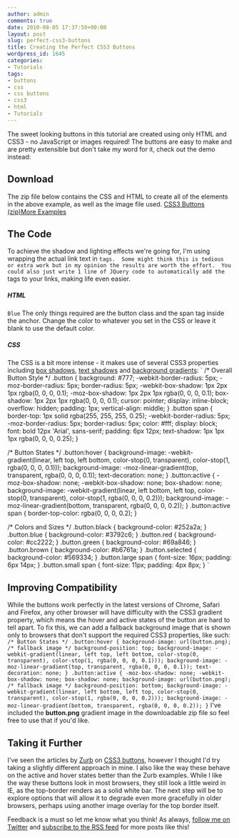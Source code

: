```yaml
---
author: admin
comments: true
date: 2010-08-05 17:37:59+00:00
layout: post
slug: perfect-css3-buttons
title: Creating the Perfect CSS3 Buttons
wordpress_id: 1645
categories:
- Tutorials
tags:
- buttons
- css
- css buttons
- css3
- html
- Tutorials
---
```


The sweet looking buttons in this tutorial are created using only HTML and CSS3 - no JavaScript or images required!  The buttons are easy to make and are pretty extensible but don't take my word for it, check out the demo instead:<!-- more -->




## Download


The zip file below contains the CSS and HTML to create all of the elements in the above example, as well as the image file used.
[CSS3 Buttons (zip)](http://devgrow.com/examples/css3buttons/css3buttons.zip)[More Examples](http://devgrow.com/examples/css3buttons/)



## The Code


To achieve the shadow and lighting effects we're going for, I'm using wrapping the actual link text in `` tags.  Some might think this is tedious or extra work but in my opinion the results are worth the effort.  You could also just write 1 line of JQuery code to automatically add the `` tags to your links, making life even easier.



##### HTML


`Blue`
The only things required are the button class and the span tag inside the anchor.  Change the color to whatever you set in the CSS or leave it blank to use the default color.


##### CSS


The CSS is a bit more intense - it makes use of several CSS3 properties including [box shadows](http://www.css3.info/preview/box-shadow/), [text shadows](http://www.css3.info/preview/text-shadow/) and [background gradients](http://css-tricks.com/css3-gradients/):
`
/* Overall Button Style */
.button {
	background: #777;
	-webkit-border-radius: 5px;
	-moz-border-radius: 5px;
	border-radius: 5px;
	-webkit-box-shadow: 1px 2px 1px rgba(0, 0, 0, 0.1);
	-moz-box-shadow: 1px 2px 1px rgba(0, 0, 0, 0.1);
	box-shadow: 1px 2px 1px rgba(0, 0, 0, 0.1);
	cursor: pointer;
	display: inline-block;
	overflow: hidden;
	padding: 1px;
	vertical-align: middle;
	}
.button span {
	border-top: 1px solid rgba(255, 255, 255, 0.25);
	-webkit-border-radius: 5px;
	-moz-border-radius: 5px;
	border-radius: 5px;
	color: #fff;
	display: block;
	font: bold 12px 'Arial', sans-serif;
	padding: 6px 12px;
	text-shadow: 1px 1px 1px rgba(0, 0, 0, 0.25);
	}

/* Button States */
.button:hover {
	background-image: -webkit-gradient(linear, left top, left bottom, color-stop(0, transparent), color-stop(1, rgba(0, 0, 0, 0.1)));
	background-image: -moz-linear-gradient(top, transparent, rgba(0, 0, 0, 0.1));
	text-decoration: none;
	}
.button:active {
	-moz-box-shadow: none;
	-webkit-box-shadow: none;
	box-shadow: none;
	background-image: -webkit-gradient(linear, left bottom, left top, color-stop(0, transparent), color-stop(1, rgba(0, 0, 0, 0.2)));
	background-image: -moz-linear-gradient(bottom, transparent, rgba(0, 0, 0, 0.2));
	}
.button:active span {
	border-top-color: rgba(0, 0, 0, 0.2);
	}

/* Colors and Sizes */
.button.black { background-color: #252a2a; }
.button.blue { background-color: #3792c6; }
.button.red { background-color: #cc2222; }
.button.green { background-color: #69a846; }
.button.brown { background-color: #b6761a; }
.button.selected { background-color: #569334; }
.button.large span { font-size: 16px;  padding: 6px 14px; }
.button.small span { font-size: 11px;  padding: 4px 8px; }
`



## Improving Compatibility


While the buttons work perfectly in the latest versions of Chrome, Safari and Firefox, any other browser will have difficulty with the CSS3 gradient property, which means the hover and active states of the button are hard to tell apart.  To fix this, we can add a fallback background image that is shown only to browsers that don't support the required CSS3 properties, like such:
`
/* Button States */
.button:hover {
	background-image: url(button.png); /* fallback image */
	background-position: top;
	background-image: -webkit-gradient(linear, left top, left bottom, color-stop(0, transparent), color-stop(1, rgba(0, 0, 0, 0.1)));
	background-image: -moz-linear-gradient(top, transparent, rgba(0, 0, 0, 0.1));
	text-decoration: none;
	}
.button:active {
	-moz-box-shadow: none;
	-webkit-box-shadow: none;
	box-shadow: none;
	background-image: url(button.png); /* fallback image */
	background-position: bottom;
	background-image: -webkit-gradient(linear, left bottom, left top, color-stop(0, transparent), color-stop(1, rgba(0, 0, 0, 0.2)));
	background-image: -moz-linear-gradient(bottom, transparent, rgba(0, 0, 0, 0.2));
	}
`
I've included the **button.png** gradient image in the downloadable zip file so feel free to use that if you'd like.



## Taking it Further


I've seen the articles by [Zurb](http://www.zurb.com/) on [CSS3 buttons](http://www.zurb.com/blog_uploads/0000/0617/buttons-03.html), however I thought I'd try taking a slightly different approach in mine.  I also like the way these behave on the active and hover states better than the Zurb examples.  While I like the way these buttons look in most browsers, they still look a little weird in IE, as the top-border renders as a solid white bar.  The next step will be to explore options that will allow it to degrade even more gracefully in older browsers, perhaps using another image overlay for the top border itself.

Feedback is a must so let me know what you think!  As always, [follow me on Twitter](http://twitter.com/ThinkDevGrow) and [subscribe to the RSS feed](http://feeds.feedburner.com/devgrow) for more posts like this!
